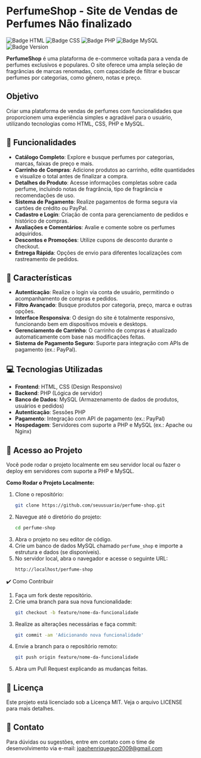 # PerfumeShop - Site de Vendas de Perfumes Não finalizado

![Badge HTML](https://img.shields.io/badge/HTML-E34F26?style=for-the-badge&logo=html5&logoColor=white)
![Badge CSS](https://img.shields.io/badge/CSS-1572B6?style=for-the-badge&logo=css3&logoColor=white)
![Badge PHP](https://img.shields.io/badge/PHP-777BB4?style=for-the-badge&logo=php&logoColor=white)
![Badge MySQL](https://img.shields.io/badge/MySQL-4479A1?style=for-the-badge&logo=mysql&logoColor=white)
![Badge Version](https://img.shields.io/badge/version-1.0-blue)

**PerfumeShop** é uma plataforma de e-commerce voltada para a venda de perfumes exclusivos e populares. O site oferece uma ampla seleção de fragrâncias de marcas renomadas, com capacidade de filtrar e buscar perfumes por categorias, como gênero, notas e preço.

## Objetivo

Criar uma plataforma de vendas de perfumes com funcionalidades que proporcionem uma experiência simples e agradável para o usuário, utilizando tecnologias como HTML, CSS, PHP e MySQL.

## :hammer: Funcionalidades

- **Catálogo Completo**: Explore e busque perfumes por categorias, marcas, faixas de preço e mais.
- **Carrinho de Compras**: Adicione produtos ao carrinho, edite quantidades e visualize o total antes de finalizar a compra.
- **Detalhes do Produto**: Acesse informações completas sobre cada perfume, incluindo notas de fragrância, tipo de fragrância e recomendações de uso.
- **Sistema de Pagamento**: Realize pagamentos de forma segura via cartões de crédito ou PayPal.
- **Cadastro e Login**: Criação de conta para gerenciamento de pedidos e histórico de compras.
- **Avaliações e Comentários**: Avalie e comente sobre os perfumes adquiridos.
- **Descontos e Promoções**: Utilize cupons de desconto durante o checkout.
- **Entrega Rápida**: Opções de envio para diferentes localizações com rastreamento de pedidos.

## :scroll: Características

- **Autenticação**: Realize o login via conta de usuário, permitindo o acompanhamento de compras e pedidos.
- **Filtro Avançado**: Busque produtos por categoria, preço, marca e outras opções.
- **Interface Responsiva**: O design do site é totalmente responsivo, funcionando bem em dispositivos móveis e desktops.
- **Gerenciamento de Carrinho**: O carrinho de compras é atualizado automaticamente com base nas modificações feitas.
- **Sistema de Pagamento Seguro**: Suporte para integração com APIs de pagamento (ex.: PayPal).

## 💻 Tecnologias Utilizadas

- **Frontend**: HTML, CSS (Design Responsivo)
- **Backend**: PHP (Lógica de servidor)
- **Banco de Dados**: MySQL (Armazenamento de dados de produtos, usuários e pedidos)
- **Autenticação**: Sessões PHP
- **Pagamento**: Integração com API de pagamento (ex.: PayPal)
- **Hospedagem**: Servidores com suporte a PHP e MySQL (ex.: Apache ou Nginx)

## 📁 Acesso ao Projeto

Você pode rodar o projeto localmente em seu servidor local ou fazer o deploy em servidores com suporte a PHP e MySQL.

**Como Rodar o Projeto Localmente:**

1. Clone o repositório:
   ```bash
   git clone https://github.com/seuusuario/perfume-shop.git
   ```
2. Navegue até o diretório do projeto:
   ```bash
   cd perfume-shop
   ```
3. Abra o projeto no seu editor de código.
4. Crie um banco de dados MySQL chamado `perfume_shop` e importe a estrutura e dados (se disponíveis).
5. No servidor local, abra o navegador e acesse o seguinte URL:
   ```bash
   http://localhost/perfume-shop
   ```

✔️ Como Contribuir
1. Faça um fork deste repositório.
2. Crie uma branch para sua nova funcionalidade:
   ```bash
   git checkout -b feature/nome-da-funcionalidade
   ```
3. Realize as alterações necessárias e faça commit:
   ```bash
   git commit -am 'Adicionando nova funcionalidade'
   ```
4. Envie a branch para o repositório remoto:
   ```bash
   git push origin feature/nome-da-funcionalidade
   ```
5. Abra um Pull Request explicando as mudanças feitas.

## 📜 Licença  
Este projeto está licenciado sob a Licença MIT. Veja o arquivo LICENSE para mais detalhes.

## 📧 Contato  
Para dúvidas ou sugestões, entre em contato com o time de desenvolvimento via e-mail: joaohenriquegon2009@gmail.com
